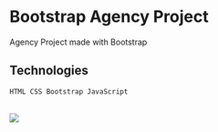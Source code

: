 # Bootstrap Agency Project

Agency Project made with Bootstrap

## Technologies

``````
HTML CSS Bootstrap JavaScript
``````

<br>
 

<img src="image/gif.gif">
